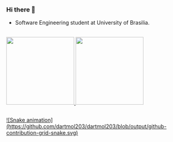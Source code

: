 ### Hi there 👋

<!--
- 🔭 I’m currently working on ...
- 🌱 I’m currently learning ...
- 👯 I’m looking to collaborate on ...
- 🤔 I’m looking for help with ...
- 💬 Ask me about ...
- 📫 How to reach me: ...
- 😄 Pronouns: ...
- ⚡ Fun fact: ...
-->
- Software Engineering student at University of Brasilia.
   
   ##
  
<div>
  <a href="https://github.com/dartmol203">
  <img height="180em" src="https://github-readme-stats.vercel.app/api?username=dartmol203&show_icons=true&theme=dracula&include_all_commits=true&count_private=true"/>
  <img height="180em" src="https://github-readme-stats.vercel.app/api/top-langs/?username=dartmol203&layout=compact&langs_count=7&theme=dracula"/>
</div>
  
  ##
  
<div>
  
</div>
![Snake animation](https://github.com/dartmol203/dartmol203/blob/output/github-contribution-grid-snake.svg)
